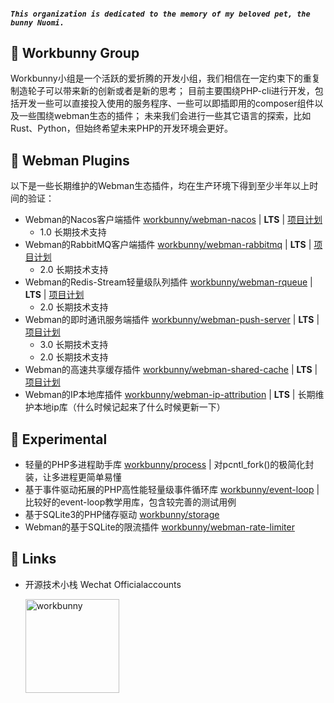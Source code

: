 <!--<p align="center"><img width="150px" src="https://chaz6chez.cn/images/workbunny-logo.png" alt="workbunny"></p>-->
##### `This organization is dedicated to the memory of my beloved pet, the bunny Nuomi.`
## 🐰 Workbunny Group 
Workbunny小组是一个活跃的爱折腾的开发小组，我们相信在一定约束下的重复制造轮子可以带来新的创新或者是新的思考；
目前主要围绕PHP-cli进行开发，包括开发一些可以直接投入使用的服务程序、一些可以即插即用的composer组件以及一些围绕webman生态的插件；
未来我们会进行一些其它语言的探索，比如Rust、Python，但始终希望未来PHP的开发环境会更好。

## 🐰 Webman Plugins
以下是一些长期维护的Webman生态插件，均在生产环境下得到至少半年以上时间的验证：

- Webman的Nacos客户端插件 [workbunny/webman-nacos](https://github.com/workbunny/webman-nacos) | **LTS** | [项目计划](https://github.com/orgs/workbunny/projects/5)
  - 1.0 长期技术支持  
- Webman的RabbitMQ客户端插件 [workbunny/webman-rabbitmq](https://github.com/workbunny/webman-rabbitmq) | **LTS** | [项目计划](https://github.com/orgs/workbunny/projects/4)
  - 2.0 长期技术支持
- Webman的Redis-Stream轻量级队列插件 [workbunny/webman-rqueue](https://github.com/workbunny/webman-rqueue) | **LTS** | [项目计划](https://github.com/orgs/workbunny/projects/3) 
  - 2.0 长期技术支持
- Webman的即时通讯服务端插件 [workbunny/webman-push-server](https://github.com/workbunny/webman-push-server) | **LTS** | [项目计划](https://github.com/orgs/workbunny/projects/6)
  - 3.0 长期技术支持
  - 2.0 长期技术支持
- Webman的高速共享缓存插件 [workbunny/webman-shared-cache](https://github.com/workbunny/webman-shared-cache) | **LTS** | [项目计划](https://github.com/orgs/workbunny/projects/9)
- Webman的IP本地库插件 [workbunny/webman-ip-attribution](https://github.com/workbunny/webman-ip-attribution) | **LTS** | 长期维护本地ip库（什么时候记起来了什么时候更新一下）

## 🐰 Experimental 
- 轻量的PHP多进程助手库 [workbunny/process](https://github.com/workbunny/process) | 对pcntl_fork()的极简化封装，让多进程更简单易懂
- 基于事件驱动拓展的PHP高性能轻量级事件循环库 [workbunny/event-loop](https://github.com/workbunny/event-loop) | 比较好的event-loop教学用库，包含较完善的测试用例
- 基于SQLite3的PHP储存驱动 [workbunny/storage](https://github.com/workbunny/storage)
- Webman的基于SQLite的限流插件 [workbunny/webman-rate-limiter](https://github.com/workbunny/webman-rate-limiter)

## 🤝 Links
- 开源技术小栈 Wechat Officialaccounts

  <img width="150px" src="https://mmbiz.qpic.cn/mmbiz_png/78qLgY8U7F1umT6oaVuKCN4ibKqiaNOHjCdTKVl1405iczs6IrutF1WXM0otcAGWeedibdCNvcDoDYfGTZDYviacXUA/640?wx_fmt=png&tp=webp&wxfrom=5&wx_lazy=1&wx_co=1" alt="workbunny">
